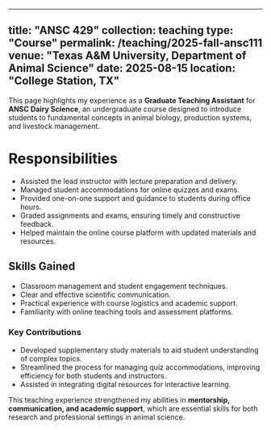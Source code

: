 
---
title: "ANSC 429"
collection: teaching
type: "Course"
permalink: /teaching/2025-fall-ansc111
venue: "Texas A&M University, Department of Animal Science"
date: 2025-08-15
location: "College Station, TX"
---




This page highlights my experience as a **Graduate Teaching Assistant** for **ANSC Dairy Science**, an undergraduate course designed to introduce students to fundamental concepts in animal biology, production systems, and livestock management.

# Responsibilities

* Assisted the lead instructor with lecture preparation and delivery.
* Managed student accommodations for online quizzes and exams.
* Provided one-on-one support and guidance to students during office hours.
* Graded assignments and exams, ensuring timely and constructive feedback.
* Helped maintain the online course platform with updated materials and resources.

## Skills Gained

* Classroom management and student engagement techniques.
* Clear and effective scientific communication.
* Practical experience with course logistics and academic support.
* Familiarity with online teaching tools and assessment platforms.

### Key Contributions

* Developed supplementary study materials to aid student understanding of complex topics.
* Streamlined the process for managing quiz accommodations, improving efficiency for both students and instructors.
* Assisted in integrating digital resources for interactive learning.

This teaching experience strengthened my abilities in **mentorship, communication, and academic support**, which are essential skills for both research and professional settings in animal science.


